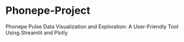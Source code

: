 # Phonepe-Project
Phonepe Pulse Data Visualization and Exploration: A User-Friendly Tool Using Streamlit and Plotly

